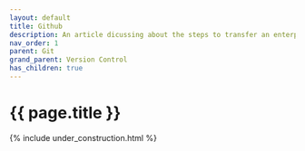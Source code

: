```yaml
---
layout: default
title: Github
description: An article dicussing about the steps to transfer an enterprise account's repositories to personal repositories on github.
nav_order: 1
parent: Git
grand_parent: Version Control
has_children: true
---
```


{{ page.title }}
======================

{% include under_construction.html %}

<br>

<br>
